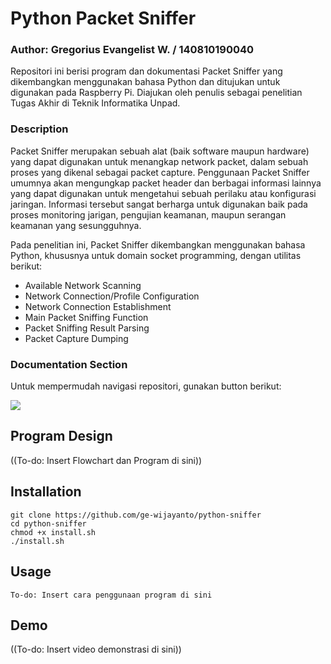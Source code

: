 # Python Packet Sniffer
### Author: Gregorius Evangelist W. / 140810190040

Repositori ini berisi program dan dokumentasi Packet Sniffer yang dikembangkan menggunakan bahasa Python dan ditujukan untuk digunakan pada Raspberry Pi. Diajukan oleh penulis sebagai penelitian Tugas Akhir di Teknik Informatika Unpad.

### Description
Packet Sniffer merupakan sebuah alat (baik software maupun hardware) yang dapat digunakan untuk menangkap network packet, dalam sebuah proses yang dikenal sebagai packet capture. Penggunaan Packet Sniffer umumnya akan mengungkap packet header dan berbagai informasi lainnya yang dapat digunakan untuk mengetahui sebuah perilaku atau konfigurasi jaringan. Informasi tersebut sangat berharga untuk digunakan baik pada proses monitoring jarigan, pengujian keamanan, maupun serangan keamanan yang sesungguhnya.

Pada penelitian ini, Packet Sniffer dikembangkan menggunakan bahasa Python, khususnya untuk domain socket programming, dengan utilitas berikut:
* Available Network Scanning
* Network Connection/Profile Configuration
* Network Connection Establishment
* Main Packet Sniffing Function
* Packet Sniffing Result Parsing
* Packet Capture Dumping

### Documentation Section
Untuk mempermudah navigasi repositori, gunakan button berikut:
<p>
    <a style="margin-right: 15px;" href="https://github.com/ge-wijayanto/python-sniffer#installation">
        <img src="https://images-ext-1.discordapp.net/external/hLVJvQxDI9OcuEkje_Tc3pn92RRBpqGGi5GHCXJYT6E/%3Ft%3DInstallation%26f%3DUbuntu-Bold%26ts%3D24%26tc%3Dfff%26hp%3D30%26vp%3D20%26c%3D12%26bgt%3Dunicolored%26bgc%3D45d27e%26be%3D1/https/dabuttonfactory.com/button.png">
    </a>
</p>

## Program Design
((To-do: Insert Flowchart dan Program di sini))

## Installation
```
git clone https://github.com/ge-wijayanto/python-sniffer
cd python-sniffer
chmod +x install.sh
./install.sh
```

## Usage
```
To-do: Insert cara penggunaan program di sini
```

## Demo
((To-do: Insert video demonstrasi di sini))